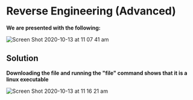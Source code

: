 # Reverse Engineering (Advanced) 

**We are presented with the following:**

![Screen Shot 2020-10-13 at 11 07 41 am](https://user-images.githubusercontent.com/45506405/95810766-55999d80-0d44-11eb-83b0-91982b4d0973.png)

## Solution
**Downloading the file and running the "file" command shows that it is a linux executable**

![Screen Shot 2020-10-13 at 11 16 21 am](https://user-images.githubusercontent.com/45506405/95811304-8f1ed880-0d45-11eb-9f5d-3368e80e8a52.png)




